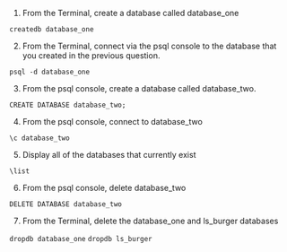 1) From the Terminal, create a database called database_one

`createdb database_one`

2) From the Terminal, connect via the psql console to the database that you created in the previous question.

`psql -d database_one`

3) From the psql console, create a database called database_two.

`CREATE DATABASE database_two;`

4) From the psql console, connect to database_two

`\c database_two`

5) Display all of the databases that currently exist

`\list`

6) From the psql console, delete database_two

`DELETE DATABASE database_two`

7) From the Terminal, delete the database_one and ls_burger databases

`dropdb database_one`
`dropdb ls_burger`
